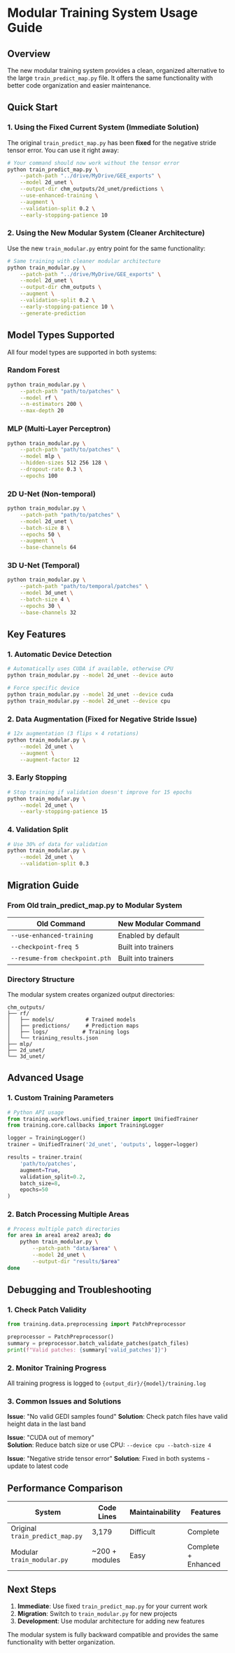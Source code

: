 # Modular Training System Usage Guide

## Overview

The new modular training system provides a clean, organized alternative to the large `train_predict_map.py` file. It offers the same functionality with better code organization and easier maintenance.

## Quick Start

### 1. Using the Fixed Current System (Immediate Solution)

The original `train_predict_map.py` has been **fixed** for the negative stride tensor error. You can use it right away:

```bash
# Your command should now work without the tensor error
python train_predict_map.py \
    --patch-path "../drive/MyDrive/GEE_exports" \
    --model 2d_unet \
    --output-dir chm_outputs/2d_unet/predictions \
    --use-enhanced-training \
    --augment \
    --validation-split 0.2 \
    --early-stopping-patience 10
```

### 2. Using the New Modular System (Cleaner Architecture)

Use the new `train_modular.py` entry point for the same functionality:

```bash
# Same training with cleaner modular architecture
python train_modular.py \
    --patch-path "../drive/MyDrive/GEE_exports" \
    --model 2d_unet \
    --output-dir chm_outputs \
    --augment \
    --validation-split 0.2 \
    --early-stopping-patience 10 \
    --generate-prediction
```

## Model Types Supported

All four model types are supported in both systems:

### Random Forest
```bash
python train_modular.py \
    --patch-path "path/to/patches" \
    --model rf \
    --n-estimators 200 \
    --max-depth 20
```

### MLP (Multi-Layer Perceptron)
```bash
python train_modular.py \
    --patch-path "path/to/patches" \
    --model mlp \
    --hidden-sizes 512 256 128 \
    --dropout-rate 0.3 \
    --epochs 100
```

### 2D U-Net (Non-temporal)
```bash
python train_modular.py \
    --patch-path "path/to/patches" \
    --model 2d_unet \
    --batch-size 8 \
    --epochs 50 \
    --augment \
    --base-channels 64
```

### 3D U-Net (Temporal)
```bash
python train_modular.py \
    --patch-path "path/to/temporal/patches" \
    --model 3d_unet \
    --batch-size 4 \
    --epochs 30 \
    --base-channels 32
```

## Key Features

### 1. Automatic Device Detection
```bash
# Automatically uses CUDA if available, otherwise CPU
python train_modular.py --model 2d_unet --device auto

# Force specific device
python train_modular.py --model 2d_unet --device cuda
python train_modular.py --model 2d_unet --device cpu
```

### 2. Data Augmentation (Fixed for Negative Stride Issue)
```bash
# 12x augmentation (3 flips × 4 rotations)
python train_modular.py \
    --model 2d_unet \
    --augment \
    --augment-factor 12
```

### 3. Early Stopping
```bash
# Stop training if validation doesn't improve for 15 epochs
python train_modular.py \
    --model 2d_unet \
    --early-stopping-patience 15
```

### 4. Validation Split
```bash
# Use 30% of data for validation
python train_modular.py \
    --model 2d_unet \
    --validation-split 0.3
```

## Migration Guide

### From Old train_predict_map.py to Modular System

| Old Command | New Modular Command |
|-------------|---------------------|
| `--use-enhanced-training` | Enabled by default |
| `--checkpoint-freq 5` | Built into trainers |
| `--resume-from checkpoint.pth` | Built into trainers |

### Directory Structure

The modular system creates organized output directories:

```
chm_outputs/
├── rf/
│   ├── models/          # Trained models
│   ├── predictions/     # Prediction maps  
│   ├── logs/           # Training logs
│   └── training_results.json
├── mlp/
├── 2d_unet/
└── 3d_unet/
```

## Advanced Usage

### 1. Custom Training Parameters
```python
# Python API usage
from training.workflows.unified_trainer import UnifiedTrainer
from training.core.callbacks import TrainingLogger

logger = TrainingLogger()
trainer = UnifiedTrainer('2d_unet', 'outputs', logger=logger)

results = trainer.train(
    'path/to/patches',
    augment=True,
    validation_split=0.2,
    batch_size=8,
    epochs=50
)
```

### 2. Batch Processing Multiple Areas
```bash
# Process multiple patch directories
for area in area1 area2 area3; do
    python train_modular.py \
        --patch-path "data/$area" \
        --model 2d_unet \
        --output-dir "results/$area"
done
```

## Debugging and Troubleshooting

### 1. Check Patch Validity
```python
from training.data.preprocessing import PatchPreprocessor

preprocessor = PatchPreprocessor()
summary = preprocessor.batch_validate_patches(patch_files)
print(f"Valid patches: {summary['valid_patches']}")
```

### 2. Monitor Training Progress
All training progress is logged to `{output_dir}/{model}/training.log`

### 3. Common Issues and Solutions

**Issue**: "No valid GEDI samples found"
**Solution**: Check patch files have valid height data in the last band

**Issue**: "CUDA out of memory"  
**Solution**: Reduce batch size or use CPU: `--device cpu --batch-size 4`

**Issue**: "Negative stride tensor error"
**Solution**: Fixed in both systems - update to latest code

## Performance Comparison

| System | Code Lines | Maintainability | Features |
|--------|------------|-----------------|----------|
| Original `train_predict_map.py` | 3,179 | Difficult | Complete |
| Modular `train_modular.py` | ~200 + modules | Easy | Complete + Enhanced |

## Next Steps

1. **Immediate**: Use fixed `train_predict_map.py` for your current work
2. **Migration**: Switch to `train_modular.py` for new projects  
3. **Development**: Use modular architecture for adding new features

The modular system is fully backward compatible and provides the same functionality with better organization.